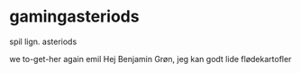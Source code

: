 # gamingasteriods
spil lign. asteriods

we to-get-her again emil
Hej Benjamin Grøn, jeg kan godt lide flødekartofler